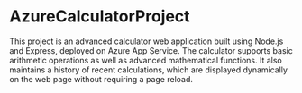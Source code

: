 # AzureCalculatorProject
This project is an advanced calculator web application built using Node.js and Express, deployed on Azure App Service. The calculator supports basic arithmetic operations as well as advanced mathematical functions. It also maintains a history of recent calculations, which are displayed dynamically on the web page without requiring a page reload.

